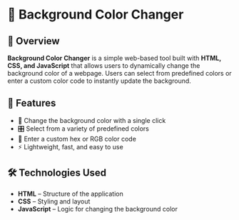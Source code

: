# 🎨 Background Color Changer  

## 📌 Overview  
**Background Color Changer** is a simple web-based tool built with **HTML, CSS, and JavaScript** that allows users to dynamically change the background color of a webpage. Users can select from predefined colors or enter a custom color code to instantly update the background.  

## 🚀 Features  
- 🎨 Change the background color with a single click  
- 🎛️ Select from a variety of predefined colors  
- 🔢 Enter a custom hex or RGB color code  
- ⚡ Lightweight, fast, and easy to use  

## 🛠️ Technologies Used  
- **HTML** – Structure of the application  
- **CSS** – Styling and layout  
- **JavaScript** – Logic for changing the background color  



